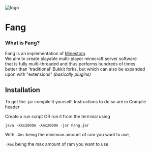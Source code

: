 ![logo](https://raw.githubusercontent.com/TheDevTec/fang/origin/resources/logo.png "Logo Title Text 1")

# Fang

### What is Fang?

Fang is an implementation of [Minestom](https://github.com/Minestom/Minestom). <br/>
We aim to create playable multi-player minecraft server software <br/>
that is fully multi-threaded and thus performs hundreds of times <br/>
better than 'traditional' Bukkit forks, but which can also be expanded <br/>
upon with "extensions" *(basically plugins)*

## Installation

To get the .jar compile it yourself. Instructions to do so are in Compile header

Create a run script OR run it from the terminal using 

`java -Xms2000m -Xmx2000m -jar Fang.jar`

With `-Xms` being the minimum amount of ram you want to use,

`-Xmx` being the max amount of ram you want to use.
